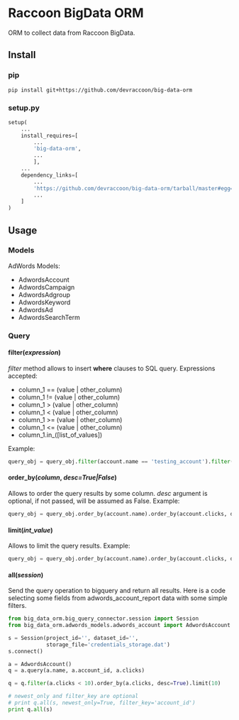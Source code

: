 # Raccoon BigData ORM
ORM to collect data from Raccoon BigData.

## Install

### pip

```
pip install git+https://github.com/devraccoon/big-data-orm
```

### setup.py

``` python
setup(
    ...
    install_requires=[
        ...
        'big-data-orm',
        ...
        ],
    ...
    dependency_links=[
        ...
        'https://github.com/devraccoon/big-data-orm/tarball/master#egg=big-data-orm'
        ...
    ]
)
```

## Usage

### Models

AdWords Models:
* AdwordsAccount
* AdwordsCampaign
* AdwordsAdgroup
* AdwordsKeyword
* AdwordsAd
* AdwordsSearchTerm

### Query

#### filter(*expression*)
*filter* method allows to insert **where** clauses to SQL query.
Expressions accepted:
* column_1 == (value | other_column)
* column_1 != (value | other_column)
* column_1 > (value | other_column)
* column_1 < (value | other_column)
* column_1 >= (value | other_column)
* column_1 <= (value | other_column)
* column_1.in_([list_of_values])

Example:
``` python
query_obj = query_obj.filter(account.name == 'testing_account').filter(acccount.clicks > 1000)
```

#### order_by(*column*, *desc=True|False*)

Allows to order the query results by some column. *desc* argument is optional, if not passed, will be assumed as False.
Example:
``` python
query_obj = query_obj.order_by(account.name).order_by(account.clicks, desc=True)
```
#### limit(*int_value*)

Allows to limit the query results.
Example:
``` python
query_obj = query_obj.order_by(account.name).order_by(account.clicks, desc=True).limit(10)
```
#### all(*session*)

Send the query operation to bigquery and return all results.
Here is a code selecting some fields from adwords_account_report data with some simple filters.

``` python
from big_data_orm.big_query_connector.session import Session
from big_data_orm.adwords_models.adwords_account import AdwordsAccount

s = Session(project_id='', dataset_id='',
            storage_file='credentials_storage.dat')
s.connect()

a = AdwordsAccount()
q = a.query(a.name, a.account_id, a.clicks)

q = q.filter(a.clicks < 10).order_by(a.clicks, desc=True).limit(10)

# newest_only and filter_key are optional
# print q.all(s, newest_only=True, filter_key='account_id')
print q.all(s)
```
